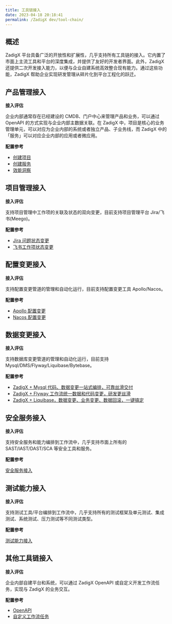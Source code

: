 ```yaml
---
title: 工具链接入
date: 2023-04-18 20:18:41
permalink: /ZadigX dev/tool-chain/
---
```


## 概述
ZadigX 平台具备广泛的开放性和扩展性，几乎支持所有工具链的接入。它内置了市面上主流工具和平台的深度集成，并提供了友好的开发者界面。此外，ZadigX 还提供二次开发接入能力，以便与企业自建系统高效整合现有能力。通过这些功能，ZadigX 帮助企业实现研发管理从碎片化到平台工程化的跃迁。

## 产品管理接入
**接入评估**

企业内部通常存在已经建设的 CMDB、门户中心来管理产品和业务，可以通过 OpenAPI 的方式实现与企业内部主数据关联。在 ZadigX 中，项目是核心的业务管理单元，可以对应为企业内部的系统或者独立产品、子业务线，而 ZadigX 中的「服务」可以对应企业内部的应用或者微应用。

**配置参考**
- [创建项目](/ZadigX%20dev/api/project/)
- [创建服务](/ZadigX%20dev/api/service/#创建服务)
- [效能洞察](/ZadigX%20dev/api/insight/#数据概览)

## 项目管理接入
**接入评估**

支持项目管理中工作项的关联及状态的双向变更，目前支持项目管理平台 Jira/飞书(Meego)。

**配置参考**
- [Jira 问题状态变更](/ZadigX%20dev/project/workflow-jobs/#jira-问题状态变更)
- [飞书工作项状态变更](/ZadigX%20dev/project/workflow-jobs/#飞书工作项状态变更)

## 配置变更接入
**接入评估**

支持配置变更管道的管理和自动化运行，目前支持配置变更工具 Apollo/Nacos。

**配置参考**
- [Apollo 配置变更](/ZadigX%20dev/project/workflow-jobs/#apollo-配置变更)
- [Nacos 配置变更](/ZadigX%20dev/project/workflow-jobs/#nacos-配置变更)

## 数据变更接入
**接入评估**

支持数据库变更管道的管理和自动化运行，目前支持 Mysql/DMS/Flyway/Liquibase/Bytebase。

**配置参考**
- [ZadigX + Mysql 代码、数据变更一站式编排，可靠丝滑交付](https://mp.weixin.qq.com/s/vKVPR6sn4lAifiOPZgvzNA)
- [ZadigX + Flyway 工作流统一数据和代码变更，研发更丝滑](https://mp.weixin.qq.com/s/KFyKkYTQp58BpNn9HGA7AQ)
- [ZadigX + Liquibase，数据变更、业务变更、数据回滚，一键搞定](https://mp.weixin.qq.com/s/ZnAJ_h_GXAABxzaD4kfTqg)

## 安全服务接入
**接入评估**

支持安全服务和能力编排到工作流中，几乎支持市面上所有的 SAST/IAST/DAST/SCA 等安全工具和服务。

**配置参考**

[安全服务接入](/ZadigX%20dev/security-manual/)

## 测试能力接入
**接入评估**

支持测试工具/平台编排到工作流中，几乎支持所有的测试框架及单元测试、集成测试、系统测试、压力测试等不同测试类型。

**配置参考**

[测试能力接入](/ZadigX%20dev/test-manual/)

## 其他工具链接入
**接入评估**

企业内部自建平台和系统，可以通过 ZadigX OpenAPI 或自定义开发工作流任务，实现与 ZadigX 的业务交互。

**配置参考**
- [OpenAPI](/ZadigX%20dev/api/usage)
- [自定义工作流任务](/ZadigX%20dev/settings/custom-task/)
